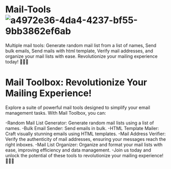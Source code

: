 
# Mail-Tools![a4972e36-4da4-4237-bf55-9bb3862ef6ab](https://github.com/SohamKore/Mail-Toolset/assets/119067189/58602f92-fc96-4f1b-98c5-4e3f967dc6a0)

Multiple mail tools: Generate random mail list from a list of names, Send bulk emails, Send mails with html template, Verify mail addresses, and organize your mail lists with ease. Revolutionize your mailing experience today! 📧💫🚀


# Mail Toolbox: Revolutionize Your Mailing Experience!

Explore a suite of powerful mail tools designed to simplify your email management tasks. With Mail Toolbox, you can:

-Random Mail List Generator: Generate random mail lists using a list of names.
-Bulk Email Sender: Send emails in bulk.
-HTML Template Mailer: Craft visually stunning emails using HTML templates.
-Mail Address Verifier: Verify the authenticity of mail addresses, ensuring your messages reach the right inboxes.
-Mail List Organizer: Organize and format your mail lists with ease, improving efficiency and data management.
-Join us today and unlock the potential of these tools to revolutionize your mailing experience! 📧💫🚀
